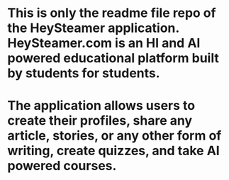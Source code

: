 # This is only the readme file repo of the HeySteamer application. HeySteamer.com is an HI and AI powered educational platform built by students for students.
# The application allows users to create their profiles, share any article, stories, or any other form of writing, create quizzes, and take AI powered courses.
